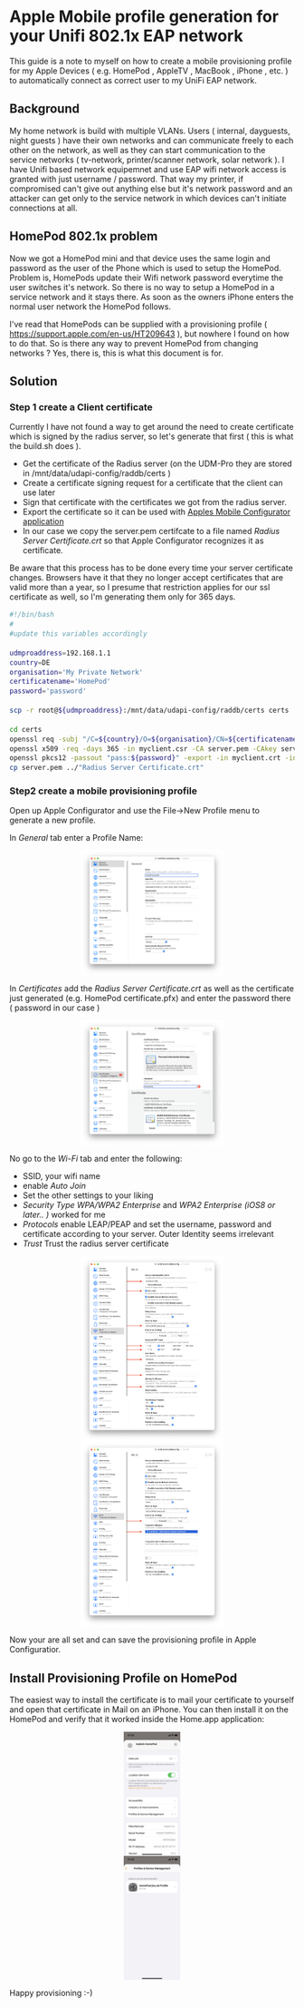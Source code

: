 # Apple Mobile profile generation for your Unifi 802.1x EAP network

This guide is a note to myself on how to create a mobile provisioning profile for my Apple Devices ( e.g. HomePod , AppleTV , MacBook , iPhone , etc. ) to automatically connect as correct user to my UniFi EAP network.

## Background

My home network is build with multiple VLANs. Users ( internal, dayguests, night guests ) have their own networks and can communicate freely to each other on the network, as well as they can start communication to the service networks ( tv-network, printer/scanner network, solar network ). 
I have Unifi based network equipemnet and use EAP wifi network access is granted with just username / password. That way my printer, if compromised can't give out anything else but it's network password and an attacker can get only to the service network in which devices can't initiate connections at all.

## HomePod 802.1x problem

Now we got a HomePod mini and that device uses the same login and password as the user of the Phone which is used to setup the HomePod. Problem is, HomePods update their Wifi network password everytime the user switches it's network. So there is no way to setup a HomePod in a service network and it stays there. As soon as the owners iPhone enters the normal user network the HomePod follows.

I've read that HomePods can be supplied with a provisioning profile ( https://support.apple.com/en-us/HT209643 ), but nowhere I found on how to do that. So is there any way to prevent HomePod from changing networks ? Yes, there is, this is what this document is for.

## Solution

### Step 1 create a Client certificate

Currently I have not found a way to get around the need to create certificate which is signed by the radius server, so let's generate that first ( this is what the build.sh does ).

- Get the certificate of the Radius server (on the UDM-Pro they are stored in /mnt/data/udapi-config/raddb/certs )
- Create a certificate signing request for a certificate that the client can use later
- Sign that certificate with the certificates we got from the radius server. 
- Export the certificate so it can be used with [Apples Mobile Configurator application](https://itunes.apple.com/app/apple-configurator-2/id1037126344?mt=12)
- In our case we copy the server.pem certifcate to a file named *Radius Server Certificate.crt* so that Apple Configurator recognizes it as certificate.

Be aware that this process has to be done every time your server certificate changes. Browsers have it that they no longer accept certificates that are valid more than a year, so I presume that restriction applies for our ssl certificate as well, so I'm generating them only for 365 days. 

```bash
#!/bin/bash
#
#update this variables accordingly

udmproaddress=192.168.1.1
country=DE
organisation='My Private Network'
certificatename='HomePod'
password='password'

scp -r root@${udmproaddress}:/mnt/data/udapi-config/raddb/certs certs

cd certs
openssl req -subj "/C=${country}/O=${organisation}/CN=${certificatename}" -out myclient.csr -new -newkey rsa:4096 -nodes -keyout myclient.key
openssl x509 -req -days 365 -in myclient.csr -CA server.pem -CAkey server-key.pem -CAcreateserial -out myclient.crt -sha256
openssl pkcs12 -passout "pass:${password}" -export -in myclient.crt -inkey myclient.key -out ../"${certificatename} Certificate.pfx"
cp server.pem ../"Radius Server Certificate.crt"
```

### Step2 create a mobile provisioning profile

Open up Apple Configurator and use the File->New Profile menu to generate a new profile.

In *General* tab enter a Profile Name: 

<img src="images/AppleConfigurator-General.png" style="max-width: 50%; display: block; margin-left: auto; margin-right: auto;" /> 

In *Certificates* add the *Radius Server Certificate.crt* as well as the certificate just generated (e.g. HomePod certificate.pfx) and enter the password there ( password in our case )

<img src="images/AppleConfigurator-Certificates.png" style="max-width: 50%; display: block; margin-left: auto; margin-right: auto;" /> 

No go to the *Wi-Fi* tab and enter the following:

- SSID, your wifi name
- enable *Auto Join*
- Set the other settings to your liking
- *Security Type*  *WPA/WPA2 Enterprise* and *WPA2 Enterprise (iOS8 or later.. )* worked for me
- *Protocols* enable LEAP/PEAP and set the username, password and certificate according to your server. Outer Identity seems irrelevant
- *Trust* Trust the radius server certificate

<img src="images/AppleConfigurator-WiFi-Identity.png" style="max-width: 50%; display: block; margin-left: auto; margin-right: auto;" /> 
<img src="images/AppleConfigurator-WiFi-Trust.png" style="max-width: 50%; display: block; margin-left: auto; margin-right: auto;" /> 

Now your are all set and can save the provisioning profile in Apple Configuratior.

## Install Provisioning Profile on HomePod

The easiest way to install the certificate is to mail your certificate to yourself and open that certificate in Mail on an iPhone. You can then install it on the HomePod and verify that it worked inside the Home.app application:

<img src="images/HomeApp-Certificate-01.png" style="max-width: 20%; display: block; margin-left: auto; margin-right: auto;" /> 
<img src="images/HomeApp-Certificate-02.png" style="max-width: 20%; display: block; margin-left: auto; margin-right: auto;" /> 


Happy provisioning :-)





